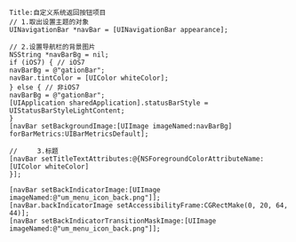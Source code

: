 
    Title:自定义系统返回按钮项目
    // 1.取出设置主题的对象
    UINavigationBar *navBar = [UINavigationBar appearance];

    // 2.设置导航栏的背景图片
    NSString *navBarBg = nil;
    if (iOS7) { // iOS7
    navBarBg = @"gationBar";
    navBar.tintColor = [UIColor whiteColor];
    } else { // 非iOS7
    navBarBg = @"gationBar";
    [UIApplication sharedApplication].statusBarStyle = UIStatusBarStyleLightContent;
    }
    [navBar setBackgroundImage:[UIImage imageNamed:navBarBg] forBarMetrics:UIBarMetricsDefault];

    //     3.标题
    [navBar setTitleTextAttributes:@{NSForegroundColorAttributeName:[UIColor whiteColor]
    }];

    [navBar setBackIndicatorImage:[UIImage imageNamed:@"um_menu_icon_back.png"]];
    [navBar.backIndicatorImage setAccessibilityFrame:CGRectMake(0, 20, 64, 44)];
    [navBar setBackIndicatorTransitionMaskImage:[UIImage imageNamed:@"um_menu_icon_back.png"]];

